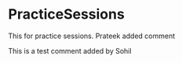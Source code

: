 # PracticeSessions

This for practice sessions.
Prateek added comment

This is a test  comment added by Sohil